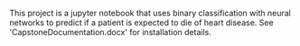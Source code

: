 This project is a jupyter notebook that uses binary classification with neural networks to predict if a patient is expected to die of heart disease. 
See 'CapstoneDocumentation.docx' for installation details. 
